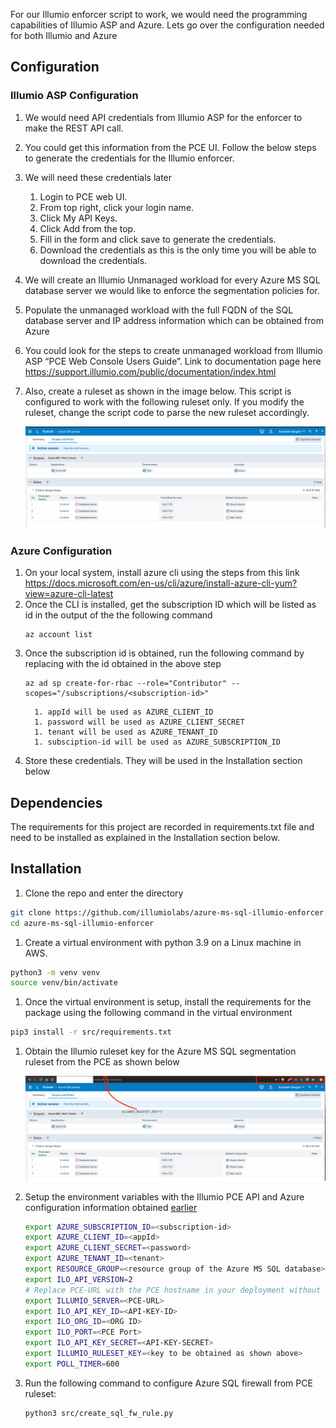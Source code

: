 For our Illumio enforcer script to work, we would need the programming capabilities of Illumio ASP and Azure. Lets go over the configuration needed for both Illumio and Azure

## Configuration

### Illumio ASP Configuration
   1. We would need API credentials from Illumio ASP for the enforcer to make the REST API call.
   1. You could get this information from the PCE UI. Follow the below steps to generate the credentials for the Illumio enforcer.
   1. We will need these credentials later
      1. Login to PCE web UI.
      1. From top right, click your login name.
      1. Click My API Keys.
      1. Click Add from the top.
      1. Fill in the form and click save to generate the credentials.
      1. Download the credentials as this is the only time you will be able to download the credentials.
   1. We will create an Illumio Unmanaged workload for every Azure MS SQL database server we would like to enforce the segmentation policies for.
   1. Populate the unmanaged workload with the full FQDN of the SQL database server and IP address information which can be obtained from Azure
   1. You could look for the steps to create unmanaged workload from Illumio ASP “PCE Web Console Users Guide”.
   Link to documentation page here https://support.illumio.com/public/documentation/index.html
   1. Also, create a ruleset as shown in the image below. This script is configured to work with the following ruleset only.
   If you modify the ruleset, change the script code to parse the new ruleset accordingly.

       ![](images/illumio-ruleset-rules-config.jpg)

### Azure Configuration
   1. On your local system, install azure cli using the steps from this link https://docs.microsoft.com/en-us/cli/azure/install-azure-cli-yum?view=azure-cli-latest
   1. Once the CLI is installed, get the subscription ID which will be listed as id in the output of the the following command
      ```
      az account list
      ```
   1. Once the subscription id is obtained, run the following command by replacing <subscription-id> with the id obtained in the above step
      ```
      az ad sp create-for-rbac --role="Contributor" --scopes="/subscriptions/<subscription-id>"
      ```
            1. appId will be used as AZURE_CLIENT_ID
            1. password will be used as AZURE_CLIENT_SECRET
            1. tenant will be used as AZURE_TENANT_ID
            1. subsciption-id will be used as AZURE_SUBSCRIPTION_ID

   1. Store these credentials. They will be used in the Installation section below

## Dependencies

The requirements for this project are recorded in requirements.txt file and need to be installed as explained
in the Installation section below.

## Installation

1. Clone the repo and enter the directory
```bash
git clone https://github.com/illumiolabs/azure-ms-sql-illumio-enforcer.git
cd azure-ms-sql-illumio-enforcer
```
1. Create a virtual environment with python 3.9 on a Linux machine in AWS.
```bash
python3 -m venv venv
source venv/bin/activate
```
1. Once the virtual environment is setup, install the requirements for the package using the following command in the virtual environment
 ```bash
 pip3 install -r src/requirements.txt
 ```
1. Obtain the Illumio ruleset key for the Azure MS SQL segmentation ruleset from the PCE as shown below

      ![](images/illumio-ruleset-key.jpg)

1. Setup the environment variables with the Illumio PCE API and Azure configuration information obtained [earlier](#azure-configuration)
   ```bash
   export AZURE_SUBSCRIPTION_ID=<subscription-id>
   export AZURE_CLIENT_ID=<appId>
   export AZURE_CLIENT_SECRET=<password>
   export AZURE_TENANT_ID=<tenant>
   export RESOURCE_GROUP=<resource group of the Azure MS SQL database>
   export ILO_API_VERSION=2
   # Replace PCE-URL with the PCE hostname in your deployment without the https
   export ILLUMIO_SERVER=<PCE-URL>
   export ILO_API_KEY_ID=<API-KEY-ID>
   export ILO_ORG_ID=<ORG ID>
   export ILO_PORT=<PCE Port>
   export ILO_API_KEY_SECRET=<API-KEY-SECRET>
   export ILLUMIO_RULESET_KEY=<key to be obtained as shown above>
   export POLL_TIMER=600
   ```
1. Run the following command to configure Azure SQL firewall from PCE ruleset:
   ```bash
   python3 src/create_sql_fw_rule.py
   ```


